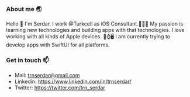 ### About me 🌏
Hello 👋  I`m Serdar. I work @Turkcell as iOS Consultant.👨🏻‍💻 My passion is learning new technologies and building apps with that technologies. I love working with all kinds of Apple devices. 📱⌚️🖥 I am currently trying to develop apps with SwiftUI for all platforms. 

### Get in touch 📫 
* Mail: trnserdar@gmail.com
* Linkedin: https://www.linkedin.com/in/trnserdar/
* Twitter: https://twitter.com/trn_serdar




<!--
**trnserdar/trnserdar** is a ✨ _special_ ✨ repository because its `README.md` (this file) appears on your GitHub profile.

Here are some ideas to get you started:

- 🔭 I’m currently working on ...
- 🌱 I’m currently learning ...
- 👯 I’m looking to collaborate on ...
- 🤔 I’m looking for help with ...
- 💬 Ask me about ...
- 📫 How to reach me: ...
- 😄 Pronouns: ...
- ⚡ Fun fact: ...
-->
